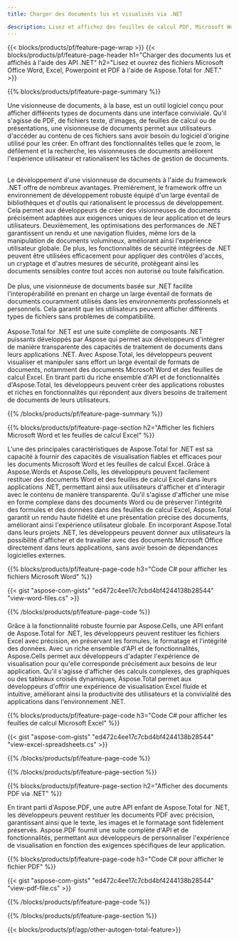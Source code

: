 ```yaml
---
title: Charger des documents lus et visualisés via .NET 

description: Lisez et affichez des feuilles de calcul PDF, Microsoft Word, Excel et des présentations PowerPoint via votre application .NET. Code C# répertorié.
---
```


{{< blocks/products/pf/feature-page-wrap >}}
{{< blocks/products/pf/feature-page-header h1="Charger des documents lus et affichés à l'aide des API .NET" h2="Lisez et ouvrez des fichiers Microsoft Office Word, Excel, Powerpoint et PDF à l'aide de Aspose.Total for .NET." >}}

{{% blocks/products/pf/feature-page-summary %}}

Une visionneuse de documents, à la base, est un outil logiciel conçu pour afficher différents types de documents dans une interface conviviale. Qu'il s'agisse de PDF, de fichiers texte, d'images, de feuilles de calcul ou de présentations, une visionneuse de documents permet aux utilisateurs d'accéder au contenu de ces fichiers sans avoir besoin du logiciel d'origine utilisé pour les créer. En offrant des fonctionnalités telles que le zoom, le défilement et la recherche, les visionneuses de documents améliorent l'expérience utilisateur et rationalisent les tâches de gestion de documents. <br /> <br />

Le développement d'une visionneuse de documents à l'aide du framework .NET offre de nombreux avantages. Premièrement, le framework offre un environnement de développement robuste équipé d'un large éventail de bibliothèques et d'outils qui rationalisent le processus de développement. Cela permet aux développeurs de créer des visionneuses de documents précisément adaptées aux exigences uniques de leur application et de leurs utilisateurs. Deuxièmement, les optimisations des performances de .NET garantissent un rendu et une navigation fluides, même lors de la manipulation de documents volumineux, améliorant ainsi l'expérience utilisateur globale. De plus, les fonctionnalités de sécurité intégrées de .NET peuvent être utilisées efficacement pour appliquer des contrôles d'accès, un cryptage et d'autres mesures de sécurité, protégeant ainsi les documents sensibles contre tout accès non autorisé ou toute falsification. <br />
<br />
De plus, une visionneuse de documents basée sur .NET facilite l'interopérabilité en prenant en charge un large éventail de formats de documents couramment utilisés dans les environnements professionnels et personnels. Cela garantit que les utilisateurs peuvent afficher différents types de fichiers sans problèmes de compatibilité.
<br /><br />
Aspose.Total for .NET est une suite complète de composants .NET puissants développés par Aspose qui permet aux développeurs d'intégrer de manière transparente des capacités de traitement de documents dans leurs applications .NET. Avec Aspose.Total, les développeurs peuvent visualiser et manipuler sans effort un large éventail de formats de documents, notamment des documents Microsoft Word et des feuilles de calcul Excel. En tirant parti du riche ensemble d'API et de fonctionnalités d'Aspose.Total, les développeurs peuvent créer des applications robustes et riches en fonctionnalités qui répondent aux divers besoins de traitement de documents de leurs utilisateurs.

{{% /blocks/products/pf/feature-page-summary  %}}

{{% blocks/products/pf/feature-page-section  h2="Afficher les fichiers Microsoft Word et les feuilles de calcul Excel" %}}

L'une des principales caractéristiques de Aspose.Total for .NET est sa capacité à fournir des capacités de visualisation fiables et efficaces pour les documents Microsoft Word et les feuilles de calcul Excel. Grâce à Aspose.Words et Aspose.Cells, les développeurs peuvent facilement restituer des documents Word et des feuilles de calcul Excel dans leurs applications .NET, permettant ainsi aux utilisateurs d'afficher et d'interagir avec le contenu de manière transparente. Qu'il s'agisse d'afficher une mise en forme complexe dans des documents Word ou de préserver l'intégrité des formules et des données dans des feuilles de calcul Excel, Aspose.Total garantit un rendu haute fidélité et une présentation précise des documents, améliorant ainsi l'expérience utilisateur globale. En incorporant Aspose.Total dans leurs projets .NET, les développeurs peuvent donner aux utilisateurs la possibilité d'afficher et de travailler avec des documents Microsoft Office directement dans leurs applications, sans avoir besoin de dépendances logicielles externes.

{{% blocks/products/pf/feature-page-code h3="Code C# pour afficher les fichiers Microsoft Word" %}}

{{< gist "aspose-com-gists" "ed472c4ee17c7cbd4bf4244138b28544" "view-word-files.cs" >}}

{{% /blocks/products/pf/feature-page-code  %}}

Grâce à la fonctionnalité robuste fournie par Aspose.Cells, une API enfant de Aspose.Total for .NET, les développeurs peuvent restituer les fichiers Excel avec précision, en préservant les formules, le formatage et l'intégrité des données. Avec un riche ensemble d'API et de fonctionnalités, Aspose.Cells permet aux développeurs d'adapter l'expérience de visualisation pour qu'elle corresponde précisément aux besoins de leur application. Qu'il s'agisse d'afficher des calculs complexes, des graphiques ou des tableaux croisés dynamiques, Aspose.Total permet aux développeurs d'offrir une expérience de visualisation Excel fluide et intuitive, améliorant ainsi la productivité des utilisateurs et la convivialité des applications dans l'environnement .NET.

{{% blocks/products/pf/feature-page-code h3="Code C# pour afficher les feuilles de calcul Microsoft Excel" %}}

{{< gist "aspose-com-gists" "ed472c4ee17c7cbd4bf4244138b28544" "view-excel-spreadsheets.cs" >}}

{{% /blocks/products/pf/feature-page-code  %}}

{{% /blocks/products/pf/feature-page-section %}}

{{% blocks/products/pf/feature-page-section  h2="Afficher des documents PDF via .NET" %}}

En tirant parti d'Aspose.PDF, une autre API enfant de Aspose.Total for .NET, les développeurs peuvent restituer les documents PDF avec précision, garantissant ainsi que le texte, les images et le formatage sont fidèlement préservés. Aspose.PDF fournit une suite complète d'API et de fonctionnalités, permettant aux développeurs de personnaliser l'expérience de visualisation en fonction des exigences spécifiques de leur application.

{{% blocks/products/pf/feature-page-code h3="Code C# pour afficher le fichier PDF" %}}

{{< gist "aspose-com-gists" "ed472c4ee17c7cbd4bf4244138b28544" "view-pdf-file.cs" >}}

{{% /blocks/products/pf/feature-page-code  %}}

{{% /blocks/products/pf/feature-page-section %}}

{{< blocks/products/pf/agp/other-autogen-total-feature>}}